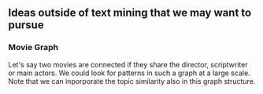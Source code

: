 ## Ideas outside of text mining that we may want to pursue

### Movie Graph
Let's say two movies are connected if they share the director, scriptwriter or main actors. We could look for patterns in such a graph at a large scale. Note that we can inporporate the topic similarity also in this graph structure.
